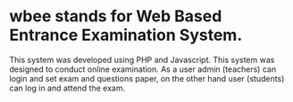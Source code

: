 # wbee stands for Web Based Entrance Examination System.
This system was developed using PHP and Javascript. This system was designed to conduct online examination. 
As a user admin (teachers) can login and set exam and questions paper, on the other hand user (students) can log in and attend the exam. 

